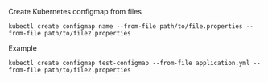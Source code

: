 Create Kubernetes configmap from files

    kubectl create configmap name --from-file path/to/file.properties --from-file path/to/file2.properties
    
Example

    kubectl create configmap test-configmap --from-file application.yml --from-file path/to/file2.properties
   
